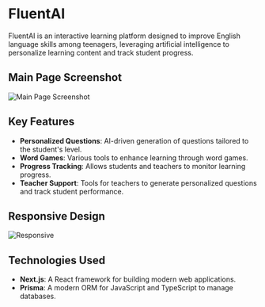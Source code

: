 # FluentAI

FluentAI is an interactive learning platform designed to improve English language skills among teenagers, leveraging artificial intelligence to personalize learning content and track student progress.

## Main Page Screenshot
![Main Page Screenshot](https://github.com/user-attachments/assets/7d2a8657-c4b5-42f8-b3c5-27d6a567a850)

## Key Features
- **Personalized Questions**: AI-driven generation of questions tailored to the student's level.
- **Word Games**: Various tools to enhance learning through word games.
- **Progress Tracking**: Allows students and teachers to monitor learning progress.
- **Teacher Support**: Tools for teachers to generate personalized questions and track student performance.

## Responsive Design
![Responsive](https://github.com/user-attachments/assets/d8b6ccce-55b3-400a-831f-ce7bedf78c25)

## Technologies Used
- **Next.js**: A React framework for building modern web applications.
- **Prisma**: A modern ORM for JavaScript and TypeScript to manage databases.

